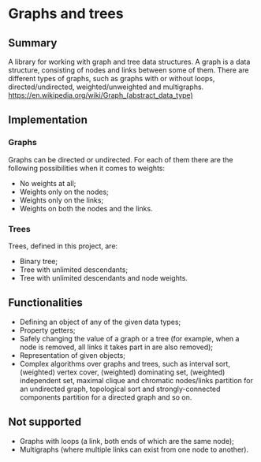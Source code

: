 # Graphs and trees

## Summary

A library for working with graph and tree data structures.
A graph is a data structure, consisting of nodes and links between some of them. There are different types of graphs, such as graphs with or without loops, directed/undirected, weighted/unweighted and multigraphs.
https://en.wikipedia.org/wiki/Graph_(abstract_data_type)

## Implementation

### Graphs

Graphs can be directed or undirected. For each of them there are the following possibilities when it comes to weights:

- No weights at all;
- Weights only on the nodes;
- Weights only on the links;
- Weights on both the nodes and the links.

### Trees

Trees, defined in this project, are:

- Binary tree;
- Tree with unlimited descendants;
- Tree with unlimited descendants and node weights.

## Functionalities

- Defining an object of any of the given data types;
- Property getters;
- Safely changing the value of a graph or a tree (for example, when a node is removed, all links it takes part in are also removed);
- Representation of given objects;
- Complex algorithms over graphs and trees, such as interval sort, (weighted) vertex cover, (weighted) dominating set, (weighted) independent set, maximal clique and chromatic nodes/links partition for an undirected graph, topological sort and strongly-connected components partition for a directed graph and so on.

## Not supported

- Graphs with loops (a link, both ends of which are the same node);
- Multigraphs (where multiple links can exist from one node to another).

